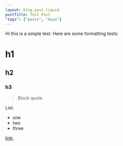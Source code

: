 ```yaml
---
layout: blog_post.liquid
postTitle: Test Post
"tags": ["posts", "heyo"]
---
```

Hi this is a simple test. Here are some formatting tests: 

# h1
## h2
### h3

> Block quote

List: 
* one
* two 
* three

[link](https://google.com);

